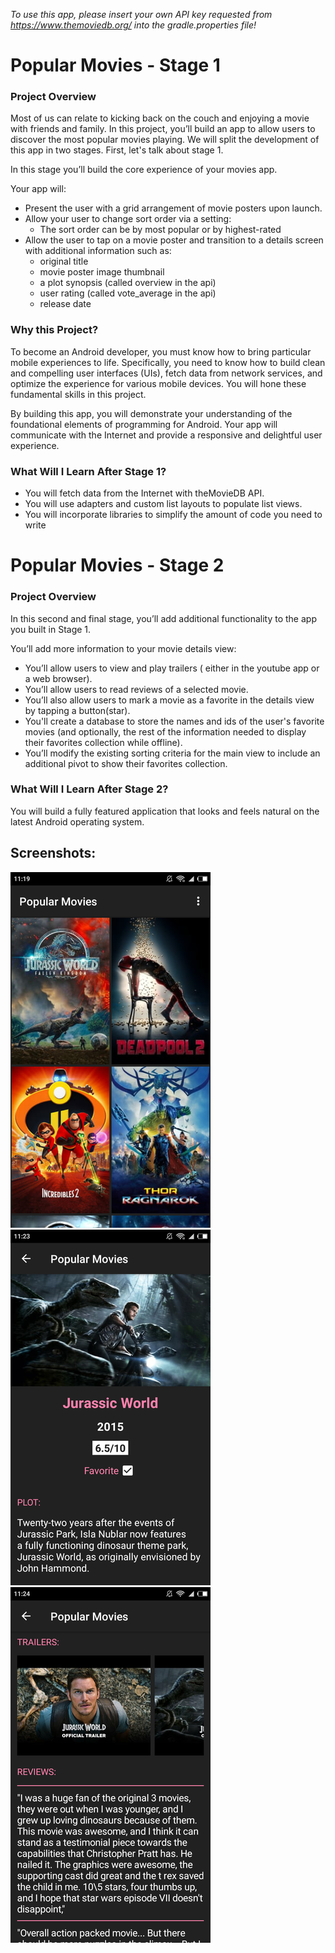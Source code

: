 *To use this app, please insert your own API key requested from https://www.themoviedb.org/ into the gradle.properties file!*


# Popular Movies - Stage 1

### Project Overview

Most of us can relate to kicking back on the couch and enjoying a movie with friends and family. In this project, you’ll build an app to allow users to discover the most popular movies playing. We will split the development of this app in two stages. First, let's talk about stage 1.

In this stage you’ll build the core experience of your movies app.

Your app will:
- Present the user with a grid arrangement of movie posters upon launch.
- Allow your user to change sort order via a setting: 
  - The sort order can be by most popular or by highest-rated
- Allow the user to tap on a movie poster and transition to a details screen with additional information such as:
  - original title
  - movie poster image thumbnail
  - a plot synopsis (called overview in the api)
  - user rating (called vote_average in the api)
  - release date

### Why this Project?

To become an Android developer, you must know how to bring particular mobile experiences to life. Specifically, you need to know how to build clean and compelling user interfaces (UIs), fetch data from network services, and optimize the experience for various mobile devices. You will hone these fundamental skills in this project.

By building this app, you will demonstrate your understanding of the foundational elements of programming for Android. Your app will communicate with the Internet and provide a responsive and delightful user experience.

### What Will I Learn After Stage 1?

- You will fetch data from the Internet with theMovieDB API.
- You will use adapters and custom list layouts to populate list views.
- You will incorporate libraries to simplify the amount of code you need to write

# Popular Movies - Stage 2

### Project Overview

In this second and final stage, you’ll add additional functionality to the app you built in Stage 1.

You’ll add more information to your movie details view:

- You’ll allow users to view and play trailers ( either in the youtube app or a web browser).
- You’ll allow users to read reviews of a selected movie.
- You’ll also allow users to mark a movie as a favorite in the details view by tapping a button(star).
- You'll create a database to store the names and ids of the user's favorite movies (and optionally, the rest of the information needed to display their favorites collection while offline).
- You’ll modify the existing sorting criteria for the main view to include an additional pivot to show their favorites collection.

### What Will I Learn After Stage 2?

You will build a fully featured application that looks and feels natural on the latest Android operating system.

## Screenshots: 

![screenshot](/screenshots/screenshot_2018-06-22-11-19-25.png?raw=true)
![screenshot](/screenshots/screenshot_2018-06-22-11-23-41.png?raw=true)
![screenshot](/screenshots/screenshot_2018-06-22-11-24-15.png?raw=true)
